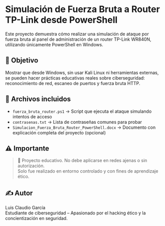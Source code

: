 # Simulación de Fuerza Bruta a Router TP-Link desde PowerShell

Este proyecto demuestra cómo realizar una simulación de ataque por fuerza bruta al panel de administración de un router TP-Link WR840N, utilizando únicamente PowerShell en Windows.

## 🎯 Objetivo

Mostrar que desde Windows, sin usar Kali Linux ni herramientas externas, se pueden hacer prácticas educativas reales sobre ciberseguridad: reconocimiento de red, escaneo de puertos y fuerza bruta HTTP.

## 📁 Archivos incluidos

- `fuerza_bruta_router.ps1` → Script que ejecuta el ataque simulando intentos de acceso
- `contrasenas.txt` → Lista de contraseñas comunes para probar
- `Simulacion_Fuerza_Bruta_Router_PowerShell.docx` → Documento con explicación completa del proyecto (opcional)

## ⚠️ Importante

> 🔐 Proyecto educativo. No debe aplicarse en redes ajenas o sin autorización.  
> Solo fue realizado en entorno controlado y con fines de aprendizaje ético.

## ✍️ Autor

Luis Claudio García  
Estudiante de ciberseguridad – Apasionado por el hacking ético y la concientización en seguridad.
